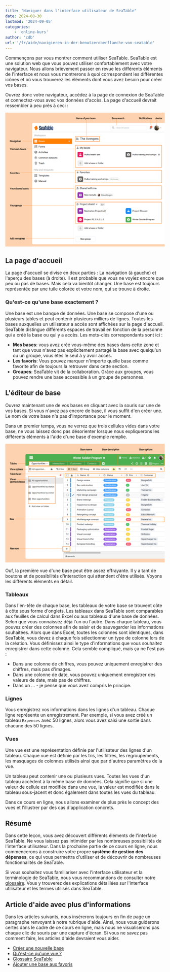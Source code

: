```yaml
---
title: "Naviguer dans l'interface utilisateur de SeaTable"
date: 2024-08-30
lastmod: '2024-09-05'
categories:
    - 'online-kurs'
author: 'cdb'
url: '/fr/aide/navigieren-in-der-benutzeroberflaeche-von-seatable'
---
```


Commençons par vous montrer comment utiliser SeaTable. SeaTable est une solution web que vous pouvez utiliser confortablement avec votre navigateur. Nous allons brièvement passer en revue les différents éléments de l'interface et nous vous montrerons à quoi correspondent les différentes icônes et où vous trouverez les éléments dont vous avez besoin pour créer vos bases.

Ouvrez donc votre navigateur, accédez à la page de connexion de SeaTable et connectez-vous avec vos données d'accès. La page d'accueil devrait ressembler à peu près à ceci :

![Éléments de la page d'accueil SeaTable](images/elements_seatable_homepage.png)

## La page d'accueil

La page d'accueil se divise en deux parties : La navigation (à gauche) et l'aperçu des bases (à droite). Il est probable que vous ne voyiez encore que peu ou pas de bases. Mais cela va bientôt changer. Une base est toujours représentée par une tuile colorée et votre nom, qui se trouve à droite.

### Qu'est-ce qu'une base exactement ?

Une base est une banque de données. Une base se compose d'une ou plusieurs tables et peut contenir plusieurs milliers de lignes. Toutes les bases auxquelles un utilisateur a accès sont affichées sur la page d'accueil. SeaTable distingue différents espaces de travail en fonction de la personne qui a créé la base ou qui y a accès. Les mots-clés correspondants sont ici :

- **Mes bases**: vous avez créé vous-même des bases dans cette zone et tant que vous n'avez pas explicitement partagé la base avec quelqu'un ou un groupe, vous êtes le seul à y avoir accès.
- **Les favoris**: Vous pouvez marquer n'importe quelle base comme favorite afin de toujours la retrouver dans cette section.
- **Groupes**: SeaTable vit de la collaboration. Grâce aux groupes, vous pouvez rendre une base accessible à un groupe de personnes.

## L'éditeur de base

Ouvrez maintenant une de vos bases en cliquant avec la souris sur une de vos bases. Si vous n'avez pas encore de base, il vous suffit d'en créer une. Le nom de votre base n'a pas d'importance pour le moment.

Dans un premier temps, vous ne verrez que trois cellules vides dans votre base, ne vous laissez donc pas désorienter lorsque nous expliquerons les différents éléments à l'aide d'une base d'exemple remplie.

![Éléments de la SeaTable Base](images/elements_seatable_base.png)

Ouf, la première vue d'une base peut être assez effrayante. Il y a tant de boutons et de possibilités d'interaction qui attendent d'être utilisés. Voyons les différents éléments en détail.

### Tableaux

Dans l'en-tête de chaque base, les tableaux de votre base se trouvent côte à côte sous forme d'onglets. Les tableaux dans SeaTable sont comparables aux feuilles de calcul dans Excel ou aux tableaux d'une base de données. Selon que vous connaissez déjà l'un ou l'autre. Dans chaque tableau, vous pouvez créer des colonnes afin de saisir et de sauvegarder les informations souhaitées. Alors que dans Excel, toutes les colonnes sont identiques, dans SeaTable, vous devez à chaque fois sélectionner un type de colonne lors de la création. Vous définissez ainsi le type d'informations que vous souhaitez enregistrer dans cette colonne. Cela semble compliqué, mais ça ne l'est pas :

- Dans une colonne de chiffres, vous pouvez uniquement enregistrer des chiffres, mais pas d'images.
- Dans une colonne de date, vous pouvez uniquement enregistrer des valeurs de date, mais pas de chiffres.
- Dans un ... - je pense que vous avez compris le principe.

### Lignes

Vous enregistrez vos informations dans les lignes d'un tableau. Chaque ligne représente un enregistrement. Par exemple, si vous avez créé un tableau `Expenses` avec 50 lignes, alors vous avez saisi une sortie dans chacune des 50 lignes.

### Vues

Une vue est une représentation définie par l'utilisateur des lignes d'un tableau. Chaque vue est définie par les tris, les filtres, les regroupements, les masquages de colonnes utilisés ainsi que par d'autres paramètres de la vue.

Un tableau peut contenir une ou plusieurs vues. Toutes les vues d'un tableau accèdent à la même base de données. Cela signifie que si une valeur de cellule est modifiée dans une vue, la valeur est modifiée dans le tableau sous-jacent et donc également dans toutes les vues du tableau.

Dans ce cours en ligne, nous allons examiner de plus près le concept des vues et l'illustrer par des cas d'application concrets.

## Résumé

Dans cette leçon, vous avez découvert différents éléments de l'interface SeaTable. Ne vous laissez pas intimider par les nombreuses possibilités de l'interface utilisateur. Dans la prochaine partie de ce cours en ligne, nous commencerons à construire votre propre **système de gestion des dépenses**, ce qui vous permettra d'utiliser et de découvrir de nombreuses fonctionnalités de SeaTable.

Si vous souhaitez vous familiariser avec l'interface utilisateur et la terminologie de SeaTable, nous vous recommandons de consulter notre [glossaire](https://seatable.io/fr/docs/erste-schritte/glossar-der-von-seatable-verwendeten-begriffe/). Vous y trouverez des explications détaillées sur l'interface utilisateur et les termes utilisés dans SeaTable.

## Article d'aide avec plus d'informations

Dans les articles suivants, nous insérerons toujours en fin de page un paragraphe renvoyant à notre rubrique d'aide. Ainsi, nous vous guiderons certes dans le cadre de ce cours en ligne, mais nous ne visualiserons pas chaque clic de souris par une capture d'écran. Si vous ne savez pas comment faire, les articles d'aide devraient vous aider.

- [Créer une nouvelle base](https://seatable.io/fr/docs/arbeiten-mit-bases/eine-neue-base-erstellen/)
- [Qu'est-ce qu'une vue ?](https://seatable.io/fr/docs/grundlagen-von-ansichten/was-ist-eine-ansicht/)
- [Glossaire SeaTable](https://seatable.io/fr/docs/erste-schritte/glossar-der-von-seatable-verwendeten-begriffe/)
- [Ajouter une base aux favoris](https://seatable.io/fr/docs/arbeiten-mit-bases/eine-base-zu-den-favoriten-hinzufuegen/)
